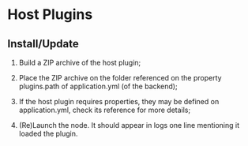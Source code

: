 # Host Plugins

## Install/Update

1. Build a ZIP archive of the host plugin;

2. Place the ZIP archive on the folder referenced on the property plugins.path of application.yml (of the backend);

3. If the host plugin requires properties, they may be defined on application.yml, check its
   reference for more details;

4. (Re)Launch the node. It should appear in logs one line mentioning it loaded the plugin.